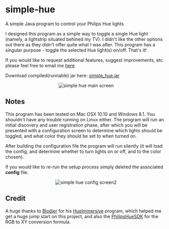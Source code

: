 simple-hue
======
A simple Java program to control your Philips Hue lights

I designed this program as a simple way to toggle a single Hue light (namely, a lightstrip situated behined my TV). I didn't like the other options out there as they didn't offer quite what I was after. This program has a singular purpose - toggle the selected Hue light(s) on/off. That's it!

If you would like to request additional features, suggest improvements, etc. please feel free to email me [here](mailto:admin@fullcirclegfx.com)

Download compiled(runnable) jar here: [simple_hue.jar](https://raw.githubusercontent.com/sparkison/simple-hue/blob/master/simpleHue/simple_hue.jar)

<div style="text-align:center"><img src ="https://lh4.googleusercontent.com/LGI_0tvHtt9fEBrUxZd3RoEEfMrEWPVR1pAS9G9RX-BWuG4BOVLWcLpO7rKWFvDNRHuzNg=w1602-h730" alt="simple hue main screen" /></div>

Notes
------

This program has been tested on Mac OSX 10.10 and Windows 8.1. You shouldn't have any trouble running on Linux either. The program will run an initial discovery and user registration phase, after which you will be presented with a configuration screen to determine which lights should be toggled, and what color they should be set to when turned on.

After building the configuration file the program will run silently (it will load the config, and determine whether to turn lights on or off, and to the color chosen).

If you would like to re-run the setup process simply deleted the associated **config** file.

<div style="text-align:center"><img src ="https://lh4.googleusercontent.com/BkTQ-CS3F4eJB1JsuJyWCHn9HST8mkSKgLqenx5Azyx0GewcBNOXwYzgMVeLlsAopukdsg=w1602-h730" alt="simple hue config screen2" /></div>

Credit
------
A huge thanks to [Blodjer](https://github.com/Blodjer) for his [HueImmersive](https://github.com/Blodjer/HueImmersive) program, which helped me get a huge jump start on this project, and also the [PhilipsHueSDK](https://github.com/PhilipsHue/PhilipsHueSDK-iOS-OSX) for the RGB to XY conversion formula.

[image1]: https://lh4.googleusercontent.com/LGI_0tvHtt9fEBrUxZd3RoEEfMrEWPVR1pAS9G9RX-BWuG4BOVLWcLpO7rKWFvDNRHuzNg=w1602-h730 "simple hue main screen"
[image2]: https://lh3.googleusercontent.com/ncXXmeSC2OHve5c0zZ1vutyejlSVrzIX3xgEF5DWbYPJ87Xi0rqb0omBsPWPTU0UqHsVKw=w1602-h730 "simple hue login screen"
[image3]: https://lh5.googleusercontent.com/5A3mwH2F4C0vcEcA-EZuyEjreTKEC0G4X7RaUMRbBXIoJERMdX0DBxN97krmzZGnHfbjww=w1602-h730 "simple hue config screen"
[image4]: https://lh4.googleusercontent.com/BkTQ-CS3F4eJB1JsuJyWCHn9HST8mkSKgLqenx5Azyx0GewcBNOXwYzgMVeLlsAopukdsg=w1602-h730 "simple hue config screen2"
[image5]: https://lh3.googleusercontent.com/3dVP4fkuVlV_BktIrk_tOjADinEK4dRNXGT186HBISf8Cxk7vYWc42T4i1AAO8e3ZeeYsw=w1602-h730 "simple hue saved config screen"
